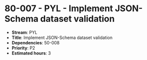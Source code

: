 # 80-007 - PYL - Implement JSON-Schema dataset validation
- **Stream**: PYL
- **Title**: Implement JSON-Schema dataset validation
- **Dependencies**: 50-008
- **Priority**: P2
- **Estimated hours**: 3
